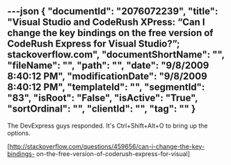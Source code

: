---json
{
  "documentId": "2076072239",
  "title": "Visual Studio and CodeRush XPress: “Can I change the key bindings on the free version of CodeRush Express for Visual Studio?”; stackoverflow.com",
  "documentShortName": "",
  "fileName": "",
  "path": "",
  "date": "9/8/2009 8:40:12 PM",
  "modificationDate": "9/8/2009 8:40:12 PM",
  "templateId": "",
  "segmentId": "83",
  "isRoot": "False",
  "isActive": "True",
  "sortOrdinal": "",
  "clientId": "",
  "tag": ""
}
---

The DevExpress guys responded. It's Ctrl+Shift+Alt+O to bring up the options.

[http://stackoverflow.com/questions/459656/can-i-change-the-key-bindings-
    on-the-free-version-of-coderush-express-for-visual]
